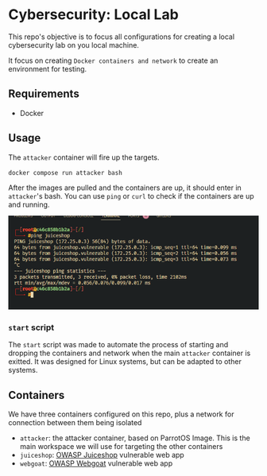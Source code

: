 # Cybersecurity: Local Lab
This repo's objective is to focus all configurations for creating a local cybersecurity lab on you local machine.

It focus on creating `Docker containers and network` to create an environment for testing.

## Requirements
- Docker

## Usage
The `attacker` container will fire up the targets. 
```
docker compose run attacker bash
```
After the images are pulled and the containers are up, it should enter in `attacker`'s bash.
You can use `ping` or `curl` to check if the containers are up and running.

![alt](docs/check-connectivity.png)

### `start` script
The `start` script was made to automate the process of starting and dropping the containers and network when the main `attacker` container is exitted.
It was designed for Linux systems, but can be adapted to other systems.

## Containers

We have three containers configured on this repo, plus a network for connection between them being isolated

- `attacker`: the attacker container, based on ParrotOS Image. This is the main workspace we will use for targeting the other containers
- `juiceshop`: [OWASP Juiceshop](https://owasp.org/www-project-juice-shop) vulnerable web app
- `webgoat`: [OWASP Webgoat](https://owasp.org/www-project-webgoat) vulnerable web app 
